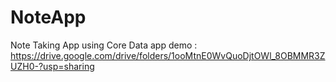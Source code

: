 # NoteApp
Note Taking App using Core Data
app demo : https://drive.google.com/drive/folders/1ooMtnE0WvQuoDjtOWl_8OBMMR3ZUZH0-?usp=sharing
